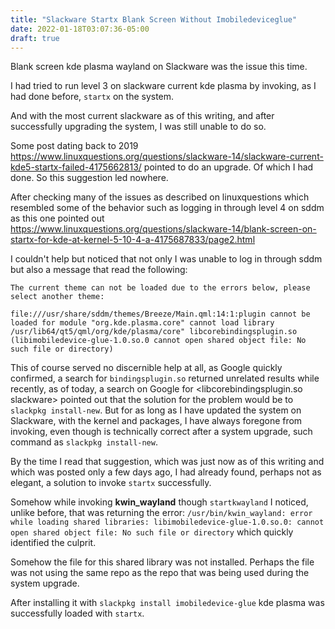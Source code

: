```yaml
---
title: "Slackware Startx Blank Screen Without Imobiledeviceglue"
date: 2022-01-18T03:07:36-05:00
draft: true
---
```


Blank screen kde plasma wayland on Slackware was the issue this time.

I had tried to run level 3 on slackware current kde plasma by invoking, as I had done before, `startx` on the system. 

And with the most current slackware as of this writing, and after successfully upgrading the system, I was still unable to do so.

Some post dating back to 2019 https://www.linuxquestions.org/questions/slackware-14/slackware-current-kde5-startx-failed-4175662813/  pointed to do an upgrade. Of which I had done. So this suggestion led nowhere.

After checking many of the issues as described on linuxquestions which resembled some of the behavior such as logging in through level 4 on sddm as this one pointed out https://www.linuxquestions.org/questions/slackware-14/blank-screen-on-startx-for-kde-at-kernel-5-10-4-a-4175687833/page2.html

I couldn't help but noticed that not only I was unable to log in through sddm but also a message that read the following:

```
The current theme can not be loaded due to the errors below, please select another theme:

file:///usr/share/sddm/themes/Breeze/Main.qml:14:1:plugin cannot be loaded for module "org.kde.plasma.core" cannot load library /usr/lib64/qt5/qml/org/kde/plasma/core" libcorebindingsplugin.so (libimobiledevice-glue-1.0.so.0 cannot open shared object file: No such file or directory)
```

This of course served no discernible help at all, as Google quickly confirmed, a search for `bindingsplugin.so` returned unrelated results while recently, as of today, a search on Google for <libcorebindingsplugin.so slackware> pointed out that the solution for the problem would be to `slackpkg install-new`. But for as long as I have updated the system on Slackware, with the kernel and packages, I have always foregone from invoking, even though is technically correct after a system upgrade, such command as `slackpkg install-new`.

By the time I read that suggestion, which was just now as of this writing and  which was posted only a few days ago, I had already found, perhaps not as elegant, a solution to invoke `startx` successfully.

Somehow while invoking **kwin_wayland** though `startkwayland` I noticed, unlike before, that was returning the error: `/usr/bin/kwin_wayland: error while loading shared libraries: libimobiledevice-glue-1.0.so.0: cannot open shared object file: No such file or directory` which quickly identified the culprit.

Somehow the file for this shared library  was not installed. Perhaps the file was not using the same repo as the repo that was being used during  the system upgrade. 

After installing it with `slackpkg install imobiledevice-glue` kde plasma was successfully loaded with `startx`.




